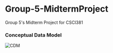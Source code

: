 # Group-5-MidtermProject
Group 5's Midterm Project for CSCI381 

### Conceptual Data Model

![CDM](https://github.com/Nwiradiradja/Dummy/blob/main/CDMProject2.png?raw=true)
